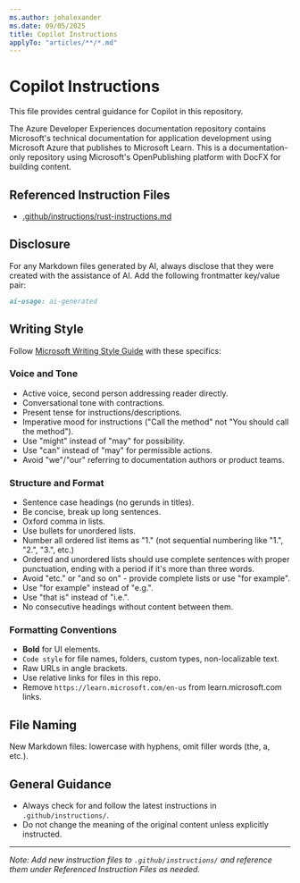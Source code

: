 ```yaml
---
ms.author: johalexander
ms.date: 09/05/2025
title: Copilot Instructions
applyTo: "articles/**/*.md"
---
```


# Copilot Instructions

This file provides central guidance for Copilot in this repository.

The Azure Developer Experiences documentation repository contains Microsoft's technical
documentation for application development using Microsoft Azure that publishes to Microsoft Learn. This is a documentation-only repository using Microsoft's OpenPublishing platform with DocFX for building content.



## Referenced Instruction Files

- [.github/instructions/rust-instructions.md](.github/instructions/rust-instructions.md)

## Disclosure

For any Markdown files generated by AI, always disclose that they were created with the assistance of AI. Add the following frontmatter key/value pair:

```markdown
ai-usage: ai-generated
```

## Writing Style

Follow [Microsoft Writing Style Guide](https://learn.microsoft.com/en-us/style-guide/welcome/) with these specifics:

### Voice and Tone

- Active voice, second person addressing reader directly.
- Conversational tone with contractions.
- Present tense for instructions/descriptions.
- Imperative mood for instructions ("Call the method" not "You should call the method").
- Use "might" instead of "may" for possibility.
- Use "can" instead of "may" for permissible actions.
- Avoid "we"/"our" referring to documentation authors or product teams.

### Structure and Format

- Sentence case headings (no gerunds in titles).
- Be concise, break up long sentences.
- Oxford comma in lists.
- Use bullets for unordered lists.
- Number all ordered list items as "1." (not sequential numbering like "1.", "2.", "3.", etc.)
- Ordered and unordered lists should use complete sentences with proper punctuation, ending with a period if it's more than three words.
- Avoid "etc." or "and so on" - provide complete lists or use "for example".
- Use "for example" instead of "e.g.".
- Use "that is" instead of "i.e.".
- No consecutive headings without content between them.

### Formatting Conventions

- **Bold** for UI elements.
- `Code style` for file names, folders, custom types, non-localizable text.
- Raw URLs in angle brackets.
- Use relative links for files in this repo.
- Remove `https://learn.microsoft.com/en-us` from learn.microsoft.com links.

## File Naming

New Markdown files: lowercase with hyphens, omit filler words (the, a, etc.).

## General Guidance

- Always check for and follow the latest instructions in `.github/instructions/`.
- Do not change the meaning of the original content unless explicitly instructed.

---

_Note: Add new instruction files to `.github/instructions/` and reference them under Referenced Instruction Files as needed._
